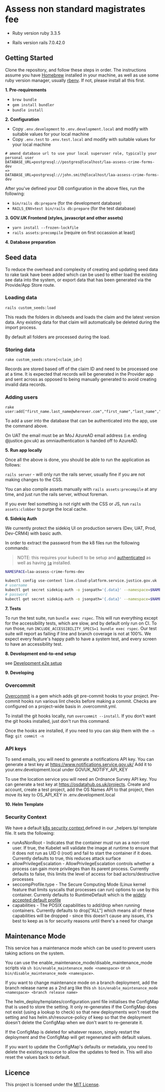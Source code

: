 # Assess non standard magistrates fee

* Ruby version
ruby 3.3.5

* Rails version
rails 7.0.42.0

## Getting Started

Clone the repository, and follow these steps in order.
The instructions assume you have [Homebrew](https://brew.sh) installed in your machine, as well as use some ruby version manager, usually [rbenv](https://github.com/rbenv/rbenv). If not, please install all this first.

**1. Pre-requirements**

* `brew bundle`
* `gem install bundler`
* `bundle install`

**2. Configuration**

* Copy `.env.development` to `.env.development.local` and modify with suitable values for your local machine
* Copy `.env.test` to `.env.test.local` and modify with suitable values for your local machine

```
# amend database url to use your local superuser role, typically your personal user
DATABASE_URL=postgresql://postgres@localhost/laa-assess-crime-forms-dev
=>
DATABASE_URL=postgresql://john.smith@localhost/laa-assess-crime-forms-dev
```

After you've defined your DB configuration in the above files, run the following:

* `bin/rails db:prepare` (for the development database)
* `RAILS_ENV=test bin/rails db:prepare` (for the test database)

**3. GOV.UK Frontend (styles, javascript and other assets)**

* `yarn install --frozen-lockfile`
* `rails assets:precompile` [require on first occassion at least]

**4. Database preparation**

## Seed data

To reduce the overhead and complexity of creating and updating seed data to rake
task have been added which can be used to either load the existing see data into
the system, or export data that has been generated via the Provide/App Store route.

### Loading data

```
rails custom_seeds:load
```

This reads the folders in db/seeds and loads the claim and the latest version data.
Any existing data for that claim will automatically be deleted during the import
process.

By default all folders are processed during the load.

### Storing data

```
rake custom_seeds:store[<claim_id>]
```

Records are stored based off of the claim ID and need to be processed one at a time.
It is expected that records will be generated in the Provider app and sent across
as opposed to being manually generated to avoid creating invalid data records.


### Adding users

```
rake user:add["first_name.last_name@wherever.com","first_name","last_name","my_role"]
```

To add a user into the database that can be authenticated into the app, use the command above.

On UAT the email must be an MoJ AzureAD email address (i.e. ending @justice.gov.uk) as
omniauthentication is handed off to AzureAD.

**5. Run app locally**

Once all the above is done, you should be able to run the application as follows:

`rails server` - will only run the rails server, usually fine if you are not making changes to the CSS.

You can also compile assets manually with `rails assets:precompile` at any time, and just run the rails server, without foreman.

If you ever feel something is not right with the CSS or JS, run `rails assets:clobber` to purge the local cache.

**6. Sidekiq Auth**

We currently protect the sidekiq UI on production servers (Dev, UAT, Prod, Dev-CRM4) with basic auth.

In order to extract the password from the k8 files run the following commands:

> NOTE: this requires your kubectl to be setup and [authenticated](https://user-guide.cloud-platform.service.justice.gov.uk/documentation/getting-started/kubectl-config.html#authenticating-with-the-cloud-platform-39-s-kubernetes-cluster) as well as having [`jq`](https://jqlang.github.io/jq/download/) installed.
```bash
NAMESPACE=laa-assess-crime-forms-dev

kubectl config use-context live.cloud-platform.service.justice.gov.uk
# username
kubectl get secret sidekiq-auth -o jsonpath='{.data}' --namespace=$NAMESPACE | jq -r '.username' | base64 --decode && echo " "
# password
kubectl get secret sidekiq-auth -o jsonpath='{.data}' --namespace=$NAMESPACE | jq -r '.password' | base64 --decode && echo " "
```

**7. Tests**

To run the test suite, run `bundle exec rspec`.
This will run everything except for the accessibility tests, which are slow, and by default only run on CI.
To run those, run `INCLUDE_ACCESSIBILITY_SPECS=1 bundle exec rspec`.
Our test suite will report as failing if line and branch coverage is not at 100%.
We expect every feature's happy path to have a system test, and every screen to have an accessibility test.


**8. Development end-to-end setup**

see [Development e2e setup](https://github.com/ministryofjustice/laa-submit-crime-forms/blob/main/docs/development-e2e-setup.md)

**9. Developing**

### Overcommit

[Overcommit](https://github.com/sds/overcommit) is a gem which adds git pre-commit hooks to your project. Pre-commit hooks run various
lint checks before making a commit. Checks are configured on a project-wide basis in .overcommit.yml.

To install the git hooks locally, run `overcommit --install`. If you don't want the git hooks installed, just don't run this command.

Once the hooks are installed, if you need to you can skip them with the `-n` flag: `git commit -n`

### API keys
To send emails, you will need to generate a notifications API key. You can generate a test key at https://www.notifications.service.gov.uk/
Add it to your.env.development.local under GOVUK_NOTIFY_API_KEY

To use the location service you will need an Ordnance Survey API key. You can generate a test key at https://osdatahub.os.uk/projects. Create and account, create a test project, add the OS Names API to that project, then move its key to OS_API_KEY in .env.development.local

**10. Helm Template**


### Security Context
We have a default [k8s security context ](https://kubernetes.io/docs/reference/generated/kubernetes-api/v1.30/#securitycontext-v1-core) defined in our _helpers.tpl template file. It sets the following:

- runAsNonRoot - Indicates that the container must run as a non-root user. If true, the Kubelet will validate the image at runtime to ensure that it does not run as UID 0 (root) and fail to start the container if it does. Currently defaults to true, this reduces attack surface
- allowPrivilegeEscalation - AllowPrivilegeEscalation controls whether a process can gain more privileges than its parent process. Currently defaults to false, this limits the level of access for bad actors/destructive processes
- seccompProfile.type - The Secure Computing Mode (Linux kernel feature that limits syscalls that processes can run) options to use by this container. Currenly defaults to RuntimeDefault which is the [widely accepted default profile](https://docs.docker.com/engine/security/seccomp/#significant-syscalls-blocked-by-the-default-profile)
- capabilities - The POSIX capabilities to add/drop when running containers. Currently defaults to drop["ALL"] which means all of these capabilities will be dropped - since this doesn't cause any issues, it's best to keep as is for security reasons until there's a need for change

## Maintenance Mode
This service has a maintenance mode which can be used to prevent users taking actions on the system.

You can use the enable_maintenance_mode/disable_maintenance_mode scripts via `sh bin/enable_maintenance_mode <namespace>` or `sh bin/disable_maintenance_mode <namespace>`.

If you want to change maintenance mode on a branch deployment, add the branch release name as a 2nd arg like this `sh bin/enable_maintenance_mode <namespace> <branch release name>`

The helm_deploy/templates/configuration.yaml file initialises the ConfigMap that is used to store the setting. It only re-generates if the ConfigMap does not exist (using a lookup to check) so that new deployments won't reset the setting and has helm.sh/resource-policy of keep so that the deployment doesn't delete the ConfigMap when we don't want to re-generate it.

If the ConfigMap is deleted for whatever reason, simply restart the deployment and the ConfigMap will get regenerated with default values.

If you want to update the ConfigMap's defaults or metadata, you need to delete the existing resource to allow the updates to feed in. This will also reset the values back to default.

## Licence

This project is licensed under the [MIT License][mit].

[mit]: LICENCE

